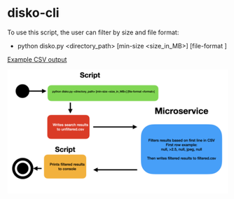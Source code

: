 # disko-cli

To use this script, the user can filter by size and file format: 
- python disko.py <directory_path> [min-size <size_in_MB>] [file-format <format>]

[Example CSV output](example-csv/unfiltered.csv) 

![Diagram](images/diagram2.jpeg)

